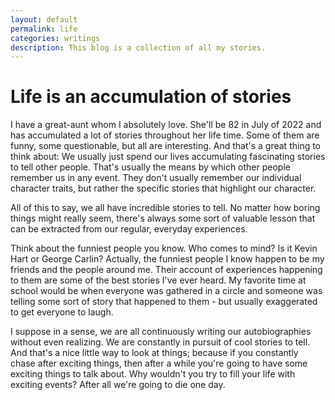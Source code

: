 ```yaml
---
layout: default
permalink: life
categories: writings
description: This blog is a collection of all my stories.
---
```


# Life is an accumulation of stories

I have a great-aunt whom I absolutely love. She'll be 82 in July of 2022 and has accumulated a lot of stories throughout her life time. Some of them are funny, some questionable, but all are interesting. And that's a great thing to think about: We usually just spend our lives accumulating fascinating stories to tell other people. That's usually the means by which other people remember us in any event. They don't usually remember our individual character traits, but rather the specific stories that highlight our character.

All of this to say, we all have incredible stories to tell. No matter how boring things might really seem, there's always some sort of valuable lesson that can be extracted from our regular, everyday experiences.

Think about the funniest people you know. Who comes to mind? Is it Kevin Hart or George Carlin? Actually, the funniest people I know happen to be my friends and the people around me. Their account of experiences happening to them are some of the best stories I've ever heard. My favorite time at school would be when everyone was gathered in a circle and someone was telling some sort of story that happened to them - but usually exaggerated to get everyone to laugh.

I suppose in a sense, we are all continuously writing our autobiographies without even realizing. We are constantly in pursuit of cool stories to tell. And that's a nice little way to look at things; because if you constantly chase after exciting things, then after a while you're going to have some exciting things to talk about. Why wouldn't you try to fill your life with exciting events? After all we're going to die one day.
